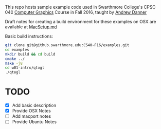 
This repo hosts sample example code used in Swarthmore College's CPSC 040 [Computer Graphics](https://www.cs.swarthmore.edu/~adanner/cs40/f16/) Course in Fall 2016, taught by [Andrew Danner](https://www.cs.swarthmore.edu/~adanner/)

Draft notes for creating a build environment for these examples on OSX are available at [MacSetup.md](MacSetup.md)

Basic build instructions:


```bash
git clone git@github.swarthmore.edu:CS40-F16/examples.git
cd examples
mkdir build && cd build
cmake ../
make -j8
cd w01-intro/qtogl
./qtogl
```

# TODO
  - [X] Add basic description
  - [X] Provide OSX Notes
  - [ ] Add macport notes
  - [ ] Provide Ubuntu Notes
